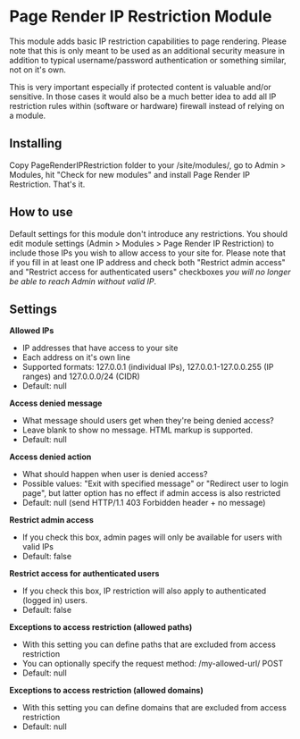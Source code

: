 Page Render IP Restriction Module
=================================

This module adds basic IP restriction capabilities to page rendering. Please note
that this is only meant to be used as an additional security measure in addition
to typical username/password authentication or something similar, not on it's
own.

This is very important especially if protected content is valuable and/or sensitive.
In those cases it would also be a much better idea to add all IP restriction rules
within (software or hardware) firewall instead of relying on a module.

## Installing

Copy PageRenderIPRestriction folder to your /site/modules/, go to Admin > Modules,
hit "Check for new modules" and install Page Render IP Restriction. That's it.

## How to use

Default settings for this module don't introduce any restrictions. You should edit
module settings (Admin > Modules > Page Render IP Restriction) to include those IPs
you wish to allow access to your site for. Please note that if you fill in at least
one IP address and check both "Restrict admin access" and "Restrict access for
authenticated users" checkboxes _you will no longer be able to reach Admin
without valid IP_.

## Settings

**Allowed IPs**

* IP addresses that have access to your site
* Each address on it's own line
* Supported formats: 127.0.0.1 (individual IPs), 127.0.0.1-127.0.0.255 (IP ranges)
  and 127.0.0.0/24 (CIDR)
* Default: null

**Access denied message**

* What message should users get when they're being denied access?
* Leave blank to show no message. HTML markup is supported.
* Default: null

**Access denied action**

* What should happen when user is denied access?
* Possible values: "Exit with specified message" or "Redirect user to login page",
  but latter option has no effect if admin access is also restricted
* Default: null (send HTTP/1.1 403 Forbidden header + no message)

**Restrict admin access**

* If you check this box, admin pages will only be available for users with valid IPs
* Default: false

**Restrict access for authenticated users**

* If you check this box, IP restriction will also apply to authenticated (logged in)
  users.
* Default: false

**Exceptions to access restriction (allowed paths)**

* With this setting you can define paths that are excluded from access restriction
* You can optionally specify the request method: /my-allowed-url/ POST
* Default: null

**Exceptions to access restriction (allowed domains)**

* With this setting you can define domains that are excluded from access restriction
* Default: null